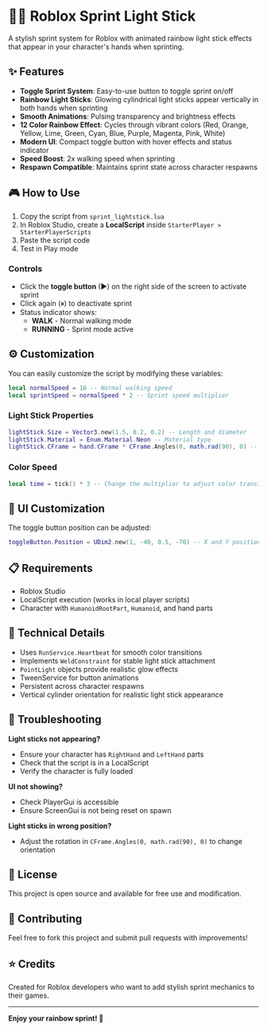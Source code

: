 # 🏃‍♂️ Roblox Sprint Light Stick

A stylish sprint system for Roblox with animated rainbow light stick effects that appear in your character's hands when sprinting.

## ✨ Features

- **Toggle Sprint System**: Easy-to-use button to toggle sprint on/off
- **Rainbow Light Sticks**: Glowing cylindrical light sticks appear vertically in both hands when sprinting
- **Smooth Animations**: Pulsing transparency and brightness effects
- **12 Color Rainbow Effect**: Cycles through vibrant colors (Red, Orange, Yellow, Lime, Green, Cyan, Blue, Purple, Magenta, Pink, White)
- **Modern UI**: Compact toggle button with hover effects and status indicator
- **Speed Boost**: 2x walking speed when sprinting
- **Respawn Compatible**: Maintains sprint state across character respawns

## 🎮 How to Use

1. Copy the script from `sprint_lightstick.lua`
2. In Roblox Studio, create a **LocalScript** inside `StarterPlayer > StarterPlayerScripts`
3. Paste the script code
4. Test in Play mode

### Controls

- Click the **toggle button** (▶) on the right side of the screen to activate sprint
- Click again (⏸) to deactivate sprint
- Status indicator shows:
  - **WALK** - Normal walking mode
  - **RUNNING** - Sprint mode active

## ⚙️ Customization

You can easily customize the script by modifying these variables:

```lua
local normalSpeed = 16 -- Normal walking speed
local sprintSpeed = normalSpeed * 2 -- Sprint speed multiplier
```

### Light Stick Properties
```lua
lightStick.Size = Vector3.new(1.5, 0.2, 0.2) -- Length and diameter
lightStick.Material = Enum.Material.Neon -- Material type
lightStick.CFrame = hand.CFrame * CFrame.Angles(0, math.rad(90), 0) -- Vertical position
```

### Color Speed
```lua
local time = tick() * 3 -- Change the multiplier to adjust color transition speed
```

## 🎨 UI Customization

The toggle button position can be adjusted:
```lua
toggleButton.Position = UDim2.new(1, -40, 0.5, -70) -- X and Y position
```

## 📋 Requirements

- Roblox Studio
- LocalScript execution (works in local player scripts)
- Character with `HumanoidRootPart`, `Humanoid`, and hand parts

## 🔧 Technical Details

- Uses `RunService.Heartbeat` for smooth color transitions
- Implements `WeldConstraint` for stable light stick attachment
- `PointLight` objects provide realistic glow effects
- TweenService for button animations
- Persistent across character respawns
- Vertical cylinder orientation for realistic light stick appearance

## 🐛 Troubleshooting

**Light sticks not appearing?**
- Ensure your character has `RightHand` and `LeftHand` parts
- Check that the script is in a LocalScript
- Verify the character is fully loaded

**UI not showing?**
- Check PlayerGui is accessible
- Ensure ScreenGui is not being reset on spawn

**Light sticks in wrong position?**
- Adjust the rotation in `CFrame.Angles(0, math.rad(90), 0)` to change orientation

## 📝 License

This project is open source and available for free use and modification.

## 🤝 Contributing

Feel free to fork this project and submit pull requests with improvements!

## ⭐ Credits

Created for Roblox developers who want to add stylish sprint mechanics to their games.

---

**Enjoy your rainbow sprint! 🌈**
